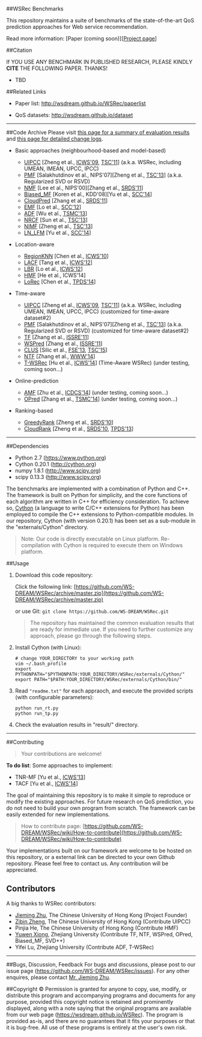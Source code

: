 ##WSRec Benchmarks

This repository maintains a suite of benchmarks of the state-of-the-art QoS prediction approaches for Web service recommendation.

Read more information: [Paper (coming soon)][[Project page](http://wsdream.github.io/WSRec)]


##Citation

If YOU USE ANY BENCHMARK IN PUBLISHED RESEARCH, PLEASE KINDLY **CITE** THE FOLLOWING PAPER. THANKS!

- TBD



##Related Links
- Paper list: http://wsdream.github.io/WSRec/paperlist

- QoS datasets: http://wsdream.github.io/dataset

---

##Code Archive
Please visit [this page for a summary of evaluation results](http://wsdream.github.io/WSRec/evaluation_result.pdf) and [this page for detailed change logs](https://github.com/WS-DREAM/WSRec/releases).

- Basic approaches (neighbourhood-based and model-based)
  - [UIPCC](https://github.com/WS-DREAM/WSRec/tree/master/UIPCC) [Zheng et al., [ICWS'09](http://ieeexplore.ieee.org/xpls/abs_all.jsp?arnumber=5175854&tag=1), [TSC'11](http://ieeexplore.ieee.org/xpls/abs_all.jsp?arnumber=5674010)] \(a.k.a. WSRec, including UMEAN, IMEAN, UPCC, IPCC)
  - [PMF](https://github.com/WS-DREAM/WSRec/tree/master/PMF) [Salakhutdinov et al., NIPS'07][Zheng et al., [TSC'13](http://ieeexplore.ieee.org/xpls/abs_all.jsp?arnumber=6122009)] \(a.k.a. Regularized SVD or RSVD)
  - [NMF](https://github.com/WS-DREAM/WSRec/tree/master/NMF) [Lee et al., NIPS'00][Zhang et al., [SRDS'11](http://ieeexplore.ieee.org/xpls/abs_all.jsp?arnumber=6076756)]
  - [Biased_MF](https://github.com/WS-DREAM/WSRec/tree/master/Biased_MF) [Koren et al., KDD'08][Yu et al., [SCC'14](http://ieeexplore.ieee.org/xpl/articleDetails.jsp?arnumber=6930523)]
  - [CloudPred](https://github.com/WS-DREAM/WSRec/tree/master/CloudPred) [Zhang et al., [SRDS'11](http://ieeexplore.ieee.org/xpls/abs_all.jsp?arnumber=6076756)]
  - [EMF](https://github.com/WS-DREAM/WSRec/tree/master/EMF) [Lo et al., [SCC'12](http://ieeexplore.ieee.org/xpls/abs_all.jsp?arnumber=6274140)]
  - [ADF](https://github.com/WS-DREAM/WSRec/tree/master/ADF) [Wu et al., [TSMC'13](http://ieeexplore.ieee.org/xpls/abs_all.jsp?arnumber=6301755)]
  - [NRCF](https://github.com/WS-DREAM/WSRec/tree/master/NRCF) [Sun et al., [TSC'13](http://ieeexplore.ieee.org/xpls/abs_all.jsp?arnumber=6338940&tag=1)]
  - [NIMF](https://github.com/WS-DREAM/WSRec/tree/master/NIMF) [Zheng et al., [TSC'13](http://ieeexplore.ieee.org/xpls/abs_all.jsp?arnumber=6122009)]
  - [LN_LFM](https://github.com/WS-DREAM/WSRec/tree/master/LN_LFM) [Yu et al., [SCC'14](http://ieeexplore.ieee.org/xpl/articleDetails.jsp?arnumber=6930523)]

- Location-aware
  - [RegionKNN](https://github.com/WS-DREAM/WSRec/tree/master/Location-aware/RegionKNN) [Chen et al., [ICWS'10](http://ieeexplore.ieee.org/xpls/abs_all.jsp?arnumber=5552807)]
  - [LACF](https://github.com/WS-DREAM/WSRec/tree/master/Location-aware/LACF) [Tang et al., [ICWS'12](http://ieeexplore.ieee.org/xpls/abs_all.jsp?arnumber=6257808)]
  - [LBR](https://github.com/WS-DREAM/WSRec/tree/master/Location-aware/LBR) [Lo et al., [ICWS'12](http://ieeexplore.ieee.org/xpls/abs_all.jsp?arnumber=6257841)]
  - [HMF](https://github.com/WS-DREAM/WSRec/tree/master/Location-aware/HMF) [He et al., ICWS'14]
  - [LoRec](https://github.com/WS-DREAM/WSRec/tree/master/Location-aware/LoRec) [Chen et al., [TPDS'14](http://ieeexplore.ieee.org/xpls/abs_all.jsp?arnumber=6684151)]

- Time-aware
  - [UIPCC](https://github.com/WS-DREAM/WSRec/tree/master/Time-aware/UIPCC) [Zheng et al., [ICWS'09](http://ieeexplore.ieee.org/xpls/abs_all.jsp?arnumber=5175854&tag=1), [TSC'11](http://ieeexplore.ieee.org/xpls/abs_all.jsp?arnumber=5674010)] \(a.k.a. WSRec, including UMEAN, IMEAN, UPCC, IPCC) (customized for time-aware dataset#2)
  - [PMF](https://github.com/WS-DREAM/WSRec/tree/master/Time-aware/PMF) [Salakhutdinov et al., NIPS'07][Zheng et al., [TSC'13](http://ieeexplore.ieee.org/xpls/abs_all.jsp?arnumber=6122009)] \(a.k.a. Regularized SVD or RSVD) (customized for time-aware dataset#2)
  - [TF](https://github.com/WS-DREAM/WSRec/tree/master/Time-aware/TF) [Zhang et al., [ISSRE'11](http://ieeexplore.ieee.org/xpls/abs_all.jsp?arnumber=6132969&tag=1)]
  - [WSPred](https://github.com/WS-DREAM/WSRec/tree/master/Time-aware/WSPred) [Zhang et al., [ISSRE'11](http://ieeexplore.ieee.org/xpls/abs_all.jsp?arnumber=6132969&tag=1)]
  - [CLUS](https://github.com/WS-DREAM/WSRec/tree/master/Time-aware/CLUS) [Silic et al., [FSE'13](http://dl.acm.org/citation.cfm?id=2491424), [TSC'15](http://ieeexplore.ieee.org/xpl/articleDetails.jsp?arnumber=6874541)]  
  - [NTF](https://github.com/WS-DREAM/WSRec/tree/master/Time-aware/NTF) [Zhang et al., [WWW'14](http://dl.acm.org/citation.cfm?id=2568001)]
  - [T-WSRec](https://github.com/WS-DREAM/WSRec/tree/master/Time-aware/T-WSRec) [Hu et al., [ICWS'14](http://ieeexplore.ieee.org/xpl/articleDetails.jsp?arnumber=6928878)] \(Time-Aware WSRec) (under testing, coming soon...)
  
- Online-prediction
  - [AMF](https://github.com/WS-DREAM/WSRec/tree/master/Online-prediction/AMF) [Zhu et al., [ICDCS'14](http://ieeexplore.ieee.org/xpls/abs_all.jsp?arnumber=6888908&tag=1)] \(under testing, coming soon...)
  - [OPred](https://github.com/WS-DREAM/WSRec/tree/master/Online-prediction/OPred) [Zhang et al., [TSMC'14](http://ieeexplore.ieee.org/xpl/articleDetails.jsp?arnumber=6720144)] \(under testing, coming soon...)

- Ranking-based
  - [GreedyRank](https://github.com/WS-DREAM/WSRec/tree/master/Ranking-based/GreedyRank) [Zheng et al., [SRDS'10](http://ieeexplore.ieee.org/xpls/abs_all.jsp?arnumber=5623393)]
  - [CloudRank](https://github.com/WS-DREAM/WSRec/tree/master/Ranking-based/CloudRank) [Zheng et al., [SRDS'10](http://ieeexplore.ieee.org/xpls/abs_all.jsp?arnumber=5623393), [TPDS'13](http://ieeexplore.ieee.org/xpls/abs_all.jsp?arnumber=6320550)]

---


##Dependencies
- Python 2.7 (https://www.python.org)
- Cython 0.20.1 (http://cython.org)
- numpy 1.8.1 (http://www.scipy.org)
- scipy 0.13.3 (http://www.scipy.org)

The benchmarks are implemented with a combination of Python and C++. The framework is built on Python for simplicity, and the core functions of each algorithm are written in C++ for efficiency consideration. To achieve so, [Cython](http://cython.org/ "Cython's Web page") (a language to write C/C++ extensions for Python) has been employed to compile the C++ extensions to Python-compatible modules. In our repository, Cython (with version 0.20.1) has been set as a sub-module in the "externals/Cython" directory.

>Note: Our code is directly executable on Linux platform. Re-compilation with Cython is required to execute them on Windows platform. 



##Usage
1. Download this code repository:
    
	Click the following link: [https://github.com/WS-DREAM/WSRec/archive/master.zip](https://github.com/WS-DREAM/WSRec/archive/master.zip)

    or use Git: `git clone https://github.com/WS-DREAM/WSRec.git`
  
    >The repository has maintained the common evaluation results that are ready for immediate use. If you need to further customize any approach, please go through the following steps.
2. Install Cython (with Linux):
    
	```
	# change YOUR_DIRECTORY to your working path  
    vim ~/.bash_profile  
    export PYTHONPATH="$PYTHONPATH:YOUR_DIRECTORY/WSRec/externals/Cython/"  
    export PATH="$PATH:YOUR_DIRECTORY/WSRec/externals/Cython/bin/"  
    ```  
3. Read `"readme.txt"` for each appraoch, and execute the provided scripts (with configurable parameters):
    
	```
    python run_rt.py  
    python run_tp.py  
    ```
4. Check the evaluation results in "result/" directory. 

---

##Contributing

>Your contributions are welcome!

**To do list**: Some approaches to implement:
- TNR-MF [Yu et al., [ICWS'13](http://ieeexplore.ieee.org/xpls/abs_all.jsp?arnumber=6649559&tag=1)]
- TACF [Yu et al., [ICWS'14](http://ieeexplore.ieee.org/xpl/abstractAuthors.jsp?reload=true&arnumber=6928907)]

The goal of maintaining this repository is to make it simple to reproduce or modify the existing approaches. For future research on QoS prediction, you do not need to build your own program from scratch. The framework can be easily extended for new implementations.

>How to contribute page: [https://github.com/WS-DREAM/WSRec/wiki/How-to-contribute](https://github.com/WS-DREAM/WSRec/wiki/How-to-contribute)

Your implementations built on our framework are welcome to be hosted on this repository, or a external link can be directed to your own Github repository. Please feel free to contact us. Any contribution will be appreciated.


## Contributors

A big thanks to WSRec contributors:
- [Jieming Zhu](http://jiemingzhu.github.io/), The Chinese University of Hong Kong (Project Founder)
- [Zibin Zheng](http://www.zibinzheng.com/), The Chinese University of Hong Kong (Contribute UIPCC)
- Pinjia He, The Chinese University of Hong Kong (Contribute HMF)
- [Yuwen Xiong](https://github.com/Orpine), Zhejiang University (Contribute TF, NTF, WSPred, OPred, Biased_MF, SVD++)
- Yifei Lu, Zhejiang University (Contribute ADF, T-WSRec)

---

##Bugs, Discussion, Feedback
For bugs and discussions, please post to our issue page (https://github.com/WS-DREAM/WSRec/issues). For any other enquires, please contact [Mr. Jieming Zhu](http://jiemingzhu.github.io/).

##Copyright &copy;
Permission is granted for anyone to copy, use, modify, or distribute this program and accompanying programs and documents for any purpose, provided this copyright notice is retained and prominently displayed, along with a 
note saying that the original programs are available from our web page (https://wsdream.github.io/WSRec). The program is provided as-is, and there are no guarantees that it fits your purposes or that it is bug-free. All use of these programs is entirely at the user's own risk.

